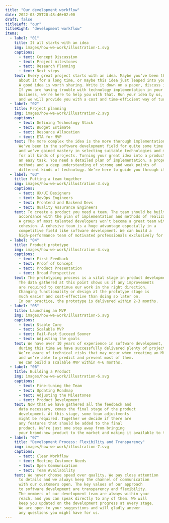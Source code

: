 ```yaml
---
title: "Our development workflow"
date: 2022-03-25T20:48:46+02:00
draft: false
titleLeft: "our"
titleRight: "development workflow"
items:
  - label: "01"
    title: It all starts with an idea
    img: images/how-we-work/illustration-1.svg
    captions:
      - text: Concept Discussion
      - text: Project milestones
      - text: Research Planning
      - text: Next steps
    text: Every great project starts with an idea. Maybe you’ve been thinking 
      about it for a long time, or maybe this idea just leaped into your mind.  
      A good idea is worth sharing. Write it down on a paper, discuss it with your staff. 
      If you are having trouble with technology implementation in your 
      business, we’re here to help you with that. Run your idea by us, 
      and we will provide you with a cost and time-efficient way of turning it into a successful product.
  - label: "02"
    title: Project planning
    img: images/how-we-work/illustration-2.svg
    captions:
      - text: Defining Technology Stack
      - text: Budget Estimate
      - text: Resource Allocation
      - text: ETA for MVP
    text: The more complex the idea is the more thorough implementation it requires. 
      We've been in the software development field for quite some time now, 
      and we've gained mastery in selecting suitable technologies and methods 
      for all kinds of projects. Turning your great idea into a product is not 
      an easy task. You need a detailed plan of implementation, a proper set of 
      methods and a deep understanding of strong and weak points of 
      different kinds of technology. We’re here to guide you through it all.
  - label: "03"
    title: Putting a team together
    img: images/how-we-work/illustration-3.svg
    captions:
      - text: UX/UI Designers
      - text: DevOps Engineers
      - text: Frontend and Backend Devs
      - text: Quality Assurance Engineers
    text: To create a product you need a team. The team should be built in 
      accordance with the plan of implementation and methods of realization. 
      A group of most talented developers won’t become a great team without 
      cohesion. A cohesive team is a huge advantage especially in a 
      competitive field like software development. We can build a 
      high-performance team of motivated professionals exclusively for your product.
  - label: "04"
    title: Product prototype
    img: images/how-we-work/illustration-4.svg
    captions:
      - text: First Feedback
      - text: Proof of Concept
      - text: Product Presentation
      - text: Broad Perspective
    text: The prototyping process is a vital stage in product development. 
      The data gathered at this point shows us if any improvements 
      are required to continue our work in the right direction. 
      Changing functionality or design at the prototype stage is 
      much easier and cost-effective than doing so later on. 
      In our practice, the prototype is delivered within 2-3 months.
  - label: "05"
    title: Launching an MVP
    img: images/how-we-work/illustration-5.svg
    captions:
      - text: Stable Core
      - text: Scalable MVP
      - text: Fail-Fast Succeed Sooner
      - text: Adjusting the goals
    text: We have over 10 years of experience in software development, 
      during this time we have successfully delivered plenty of projects. 
      We’re aware of technical risks that may occur when creating an MVP, 
      and we’re able to predict and prevent most of them. 
      We can build a scalable MVP within 4-6 months.
  - label: "06"
    title: Building a Product
    img: images/how-we-work/illustration-6.svg
    captions:
      - text: Fine-tuning the Team
      - text: Updating Roadmap
      - text: Adjusting the Milestones
      - text: Product Development
    text: Now that we have gathered all the feedback and 
      data necessary, comes the final stage of the product 
      development. At this stage, some team adjustments 
      might be required. Together we decide if there are 
      any features that should be added to the final 
      product. We’re just one step away from bringing 
      your brand-new product to the market and making it available to the customers.
  - label: "07"
    title: "Development Process: Flexibility and Transparency"
    img: images/how-we-work/illustration-7.svg
    captions:
      - text: Clear Workflow
      - text: Meeting Customer Needs
      - text: Open Communication
      - text: Team Availability
    text: We never choose speed over quality. We pay close attention 
      to details and we always keep the channel of communication 
      with our customers open. The key values of our approach 
      to software development are transparency and flexibility. 
      The members of our development team are always within your 
      reach, and you can speak directly to any of them. We will 
      keep you updated on the development progress at every stage. 
      We are open to your suggestions and will gladly answer 
      any questions you might have for us.
---
```


